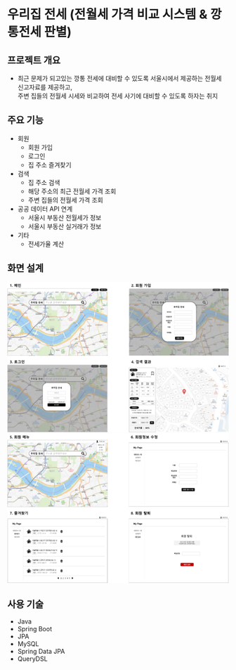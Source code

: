 # 우리집 전세 (전월세 가격 비교 시스템 & 깡통전세 판별)
## 프로젝트 개요
- 최근 문제가 되고있는 깡통 전세에 대비할 수 있도록 서울시에서 제공하는 전월세 신고자료를 제공하고, <br>
  주변 집들의 전월세 시세와 비교하여 전세 사기에 대비할 수 있도록 하자는 취지
## 주요 기능
- 회원
  - 회원 가입
  - 로그인
  - 집 주소 즐겨찾기
- 검색
  - 집 주소 검색
  - 해당 주소의 최근 전월세 가격 조회 
  - 주변 집들의 전월세 가격 조회
- 공공 데이터 API 연계
  - 서울시 부동산 전월세가 정보
  - 서울시 부동산 실거래가 정보
- 기타
  - 전세가율 계산
## 화면 설계
![](화면스텝.png)
![](화면스텝2.png)
## 사용 기술
- Java
- Spring Boot
- JPA
- MySQL
- Spring Data JPA
- QueryDSL


